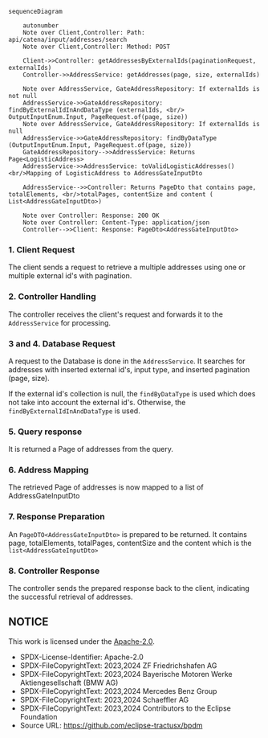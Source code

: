 ````mermaid
sequenceDiagram

    autonumber
    Note over Client,Controller: Path: api/catena/input/addresses/search
    Note over Client,Controller: Method: POST

    Client->>Controller: getAddressesByExternalIds(paginationRequest, externalIds)
    Controller->>AddressService: getAddresses(page, size, externalIds)

    Note over AddressService, GateAddressRepository: If externalIds is not null
    AddressService->>GateAddressRepository: findByExternalIdInAndDataType (externalIds, <br/> OutputInputEnum.Input, PageRequest.of(page, size))
    Note over AddressService, GateAddressRepository: If externalIds is null
    AddressService->>GateAddressRepository: findByDataType (OutputInputEnum.Input, PageRequest.of(page, size))
    GateAddressRepository-->>AddressService: Returns  Page<LogisticAddress>
    AddressService->>AddressService: toValidLogisticAddresses() <br/>Mapping of LogisticAddress to AddressGateInputDto 

    AddressService-->>Controller: Returns PageDto that contains page, totalElements, <br/>totalPages, contentSize and content ( List<AddressGateInputDto>)

    Note over Controller: Response: 200 OK 
    Note over Controller: Content-Type: application/json
    Controller-->>Client: Response: PageDto<AddressGateInputDto>

````

### 1. Client Request

The client sends a request to retrieve a multiple addresses using one or multiple external id's with pagination.

### 2. Controller Handling

The controller receives the client's request and forwards it to the `AddressService` for processing.

### 3 and 4. Database Request

A request to the Database is done in the `AddressService`. It searches for addresses with inserted external id's, input type, and inserted pagination (page,
size).

If the external id's collection is null, the `findByDataType` is used which does not take into account the external id's. Otherwise,
the `findByExternalIdInAndDataType` is used.

### 5. Query response

It is returned a Page of addresses from the query.

### 6. Address Mapping

The retrieved Page of addresses is now mapped to a list of AddressGateInputDto

### 7. Response Preparation

An `PageDTO<AddressGateInputDto>` is prepared to be returned. It contains page, totalElements, totalPages, contentSize and the content which is
the `list<AddressGateInputDto>`

### 8. Controller Response

The controller sends the prepared response back to the client, indicating the successful retrieval of addresses.

## NOTICE

This work is licensed under the [Apache-2.0](https://www.apache.org/licenses/LICENSE-2.0).

- SPDX-License-Identifier: Apache-2.0
- SPDX-FileCopyrightText: 2023,2024 ZF Friedrichshafen AG
- SPDX-FileCopyrightText: 2023,2024 Bayerische Motoren Werke Aktiengesellschaft (BMW AG)
- SPDX-FileCopyrightText: 2023,2024 Mercedes Benz Group
- SPDX-FileCopyrightText: 2023,2024 Schaeffler AG
- SPDX-FileCopyrightText: 2023,2024 Contributors to the Eclipse Foundation
- Source URL: https://github.com/eclipse-tractusx/bpdm

